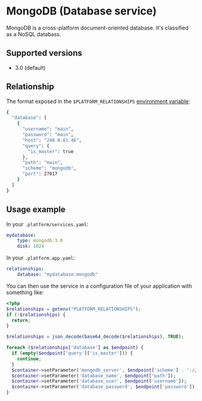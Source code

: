 # MongoDB (Database service)

MongoDB is a cross-platform document-oriented database. It's classified as a 
NoSQL databass.

## Supported versions

* 3.0 (default)

## Relationship

The format exposed in the ``$PLATFORM_RELATIONSHIPS`` [environment variable](reference/environment-variables.md):

```bash
{
  "database": [
    {
      "username": "main", 
      "password": "main", 
      "host": "248.0.81.46", 
      "query": {
        "is_master": true
      }, 
      "path": "main", 
      "scheme": "mongodb", 
      "port": 27017
    }
  ]
}
```

## Usage example

In your `.platform/services.yaml`:

```yaml
mydatabase:
    type: mongodb:3.0
    disk: 1024
```

In your `.platform.app.yaml`:

```yaml
relationships:
    database: "mydatabase:mongodb"
```

You can then use the service in a configuration file of your application with something like:

```php
<?php
$relationships = getenv("PLATFORM_RELATIONSHIPS");
if (!$relationships) {
  return;
}

$relationships = json_decode(base64_decode($relationships), TRUE);

foreach ($relationships['database'] as $endpoint) {
  if (empty($endpoint['query']['is_master'])) {
    continue;
  }
  $container->setParameter('mongodb_server', $endpoint['scheme'] . '://' $endpoint['host'] . ':' $endpoint['port']);
  $container->setParameter('database_name', $endpoint['path']);
  $container->setParameter('database_user', $endpoint['username']);
  $container->setParameter('database_password', $endpoint['password']);
}
```
